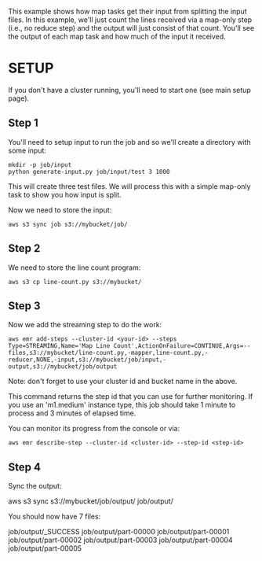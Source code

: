This example shows how map tasks get their input from splitting the input files.  In this example, we'll 
just count the lines received via a map-only step (i.e., no reduce step) and the output will just consist
of that count.  You'll see the output of each map task and how much of the input it received.

# SETUP #

If you don't have a cluster running, you'll need to start one (see main setup page).

## Step 1 ##
    
You'll need to setup input to run the job and so we'll create a directory with some input:

    mkdir -p job/input
    python generate-input.py job/input/test 3 1000
    
This will create three test files. We will process this with a simple map-only task to show you how input 
is split. 

Now we need to store the input:

    aws s3 sync job s3://mybucket/job/
    
## Step 2 ##

We need to store the line count program:

    aws s3 cp line-count.py s3://mybucket/
    
## Step 3 ##
    
Now we add the streaming step to do the work:

    aws emr add-steps --cluster-id <your-id> --steps Type=STREAMING,Name='Map Line Count',ActionOnFailure=CONTINUE,Args=--files,s3://mybucket/line-count.py,-mapper,line-count.py,-reducer,NONE,-input,s3://mybucket/job/input,-output,s3://mybucket/job/output

Note: don't forget to use your cluster id and bucket name in the above.

This command returns the step id that you can use for further monitoring.  If you use an 'm1.medium' instance type, this job should take 1 minute to process and 3 minutes of elapsed time.

You can monitor its progress from the console or via:

    aws emr describe-step --cluster-id <cluster-id> --step-id <step-id>

## Step 4 ##

Sync the output:

   aws s3 sync s3://mybucket/job/output/ job/output/   

You should now have 7 files:

   job/output/_SUCCESS
   job/output/part-00000
   job/output/part-00001
   job/output/part-00002
   job/output/part-00003
   job/output/part-00004
   job/output/part-00005
   
